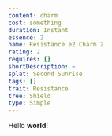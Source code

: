 ```yaml
---
content: charm
cost: something
duration: Instant
essence: 2
name: Resistance e2 Charm 2
rating: 2
requires: []
shortDescription: ~
splat: Second Sunrise
tags: []
trait: Resistance
tree: Shield
type: Simple
---
```


Hello **world**!
